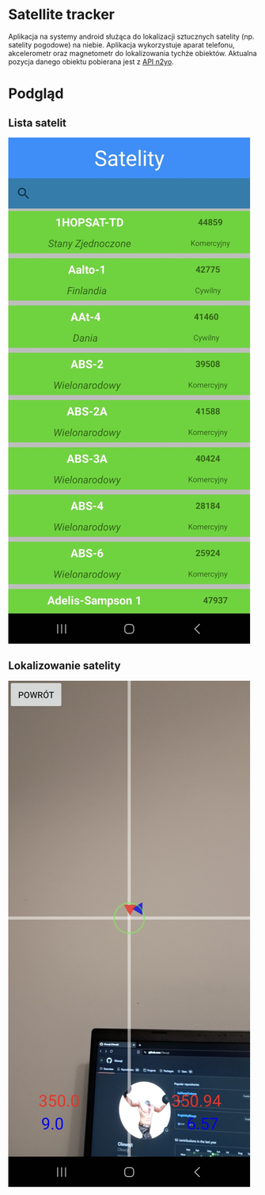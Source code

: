 # Satellite tracker
Aplikacja na systemy android służąca do lokalizacji sztucznych satelity (np. satelity pogodowe) na niebie. Aplikacja wykorzystuje aparat telefonu, akcelerometr oraz magnetometr do lokalizowania tychże obiektów. Aktualna pozycja danego obiektu pobierana jest z [API n2yo](https://www.n2yo.com/api/).
# Podgląd
## Lista satelit
![Lista](app/src/main/assets/preview1.jpg)
## Lokalizowanie satelity
![Lokalizowanie](app/src/main/assets/preview2.jpg)
